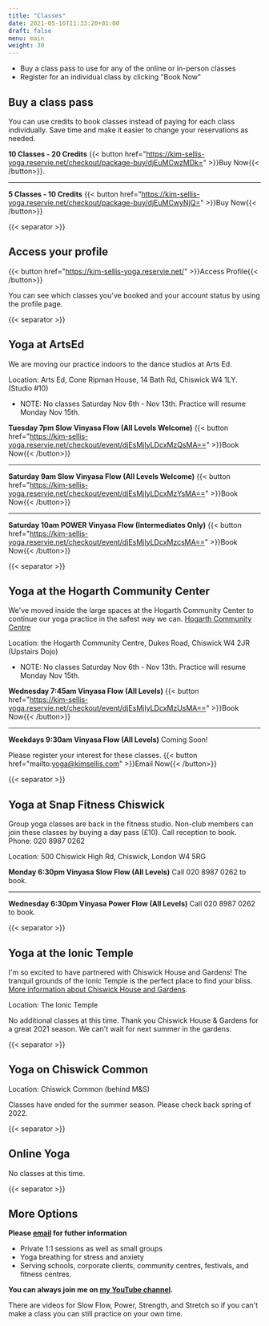 ```yaml
---
title: "Classes"
date: 2021-05-16T11:33:20+01:00
draft: false
menu: main
weight: 30
---
```

 - Buy a class pass to use for any of the online or in-person classes
 - Register for an individual class by clicking "Book Now"

## Buy a class pass
You can use credits to book classes instead of paying for each class individually.  Save time and make it easier to change your reservations as needed.

**10 Classes - 20 Credits** {{< button href="https://kim-sellis-yoga.reservie.net/checkout/package-buy/djEuMCwzMDk=" >}}Buy Now{{< /button>}}.      

---

**5 Classes - 10 Credits** {{< button href="https://kim-sellis-yoga.reservie.net/checkout/package-buy/djEuMCwyNjQ=" >}}Buy Now{{< /button>}}

{{< separator >}}

## Access your profile 
{{< button href="https://kim-sellis-yoga.reservie.net/" >}}Access Profile{{< /button>}}

You can see which classes you've booked and your account status by using the profile page.


{{< separator >}}


## Yoga at ArtsEd 
We are moving our practice indoors to the dance studios at Arts Ed.

Location: Arts Ed, Cone Ripman House, 14 Bath Rd, Chiswick W4 1LY. (Studio #10)

* NOTE: No classes Saturday Nov 6th - Nov 13th. Practice will resume Monday Nov 15th.

**Tuesday 7pm Slow Vinyasa Flow (All Levels Welcome)** {{< button href="https://kim-sellis-yoga.reservie.net/checkout/event/djEsMjIyLDcxMzQsMA==" >}}Book Now{{< /button>}}

---

**Saturday 9am Slow Vinyasa Flow (All Levels Welcome)** {{< button href="https://kim-sellis-yoga.reservie.net/checkout/event/djEsMjIyLDcxMzYsMA==" >}}Book Now{{< /button>}}

--- 

**Saturday 10am POWER Vinyasa Flow (Intermediates Only)** {{< button href="https://kim-sellis-yoga.reservie.net/checkout/event/djEsMjIyLDcxMzcsMA==" >}}Book Now{{< /button>}}

{{< separator >}}


## Yoga at the Hogarth Community Center
We've moved inside the large spaces at the Hogarth Community Center to continue our yoga practice in the safest way we can. [Hogarth Community Centre](https://hogarthtrust.org.uk)

Location: the Hogarth Community Centre, Dukes Road, Chiswick W4 2JR (Upstairs Dojo)

* NOTE: No classes Saturday Nov 6th - Nov 13th. Practice will resume Monday Nov 15th.

**Wednesday 7:45am Vinyasa Flow (All Levels)** {{< button href="https://kim-sellis-yoga.reservie.net/checkout/event/djEsMjIyLDcxMzUsMA==" >}}Book Now{{< /button>}}

--- 

**Weekdays 9:30am Vinyasa Flow (All Levels)** Coming Soon!

Please register your interest for these classes. {{< button href="mailto:yoga@kimsellis.com" >}}Email Now{{< /button>}}


{{< separator >}}


## Yoga at Snap Fitness Chiswick
Group yoga classes are back in the fitness studio.  Non-club members can join these classes by buying a day pass (£10).  Call reception to book. Phone: 020 8987 0262

Location: 500 Chiswick High Rd, Chiswick, London W4 5RG

**Monday 6:30pm Vinyasa Slow Flow (All Levels)**  Call 020 8987 0262 to book.

--- 

**Wednesday 6:30pm Vinyasa Power Flow (All Levels)**  Call 020 8987 0262 to book.


{{< separator >}}


## Yoga at the Ionic Temple 
I'm so excited to have partnered with Chiswick House and Gardens!  The tranquil grounds of the Ionic Temple is the perfect place to find your bliss.  [More information about Chiswick House and Gardens](https://chiswickhouseandgardens.org.uk/event/yoga-at-the-ionic-temple-with-kim-sellis/).

Location: The Ionic Temple

No additional classes at this time.  Thank you Chiswick House & Gardens for a great 2021 season.  We can't wait for next summer in the gardens.


{{< separator >}}


## Yoga on Chiswick Common
Location: Chiswick Common (behind M&S)

Classes have ended for the summer season.  Please check back spring of 2022.

{{< separator >}}


## Online Yoga

No classes at this time.

{{< separator >}}


## More Options

**Please [email](mailto:yoga@kimsellis.com) for futher information**
 - Private 1:1 sessions as well as small groups
 - Yoga breathing for stress and anxiety 
 - Serving schools, corporate clients, community centres, festivals, and fitness centres.
 
    
**You can always join me on [my YouTube channel](https://www.youtube.com/channel/UCHH2vOSl0Qxpv7Lw9wv45Sg).**

There are videos for Slow Flow, Power, Strength, and Stretch so if you can't make a class you can still practice on your own time. 

